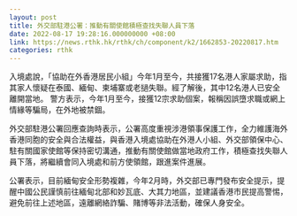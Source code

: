 ```yaml
---
layout: post
title: 外交部駐港公署：推動有關使館積極查找失聯人員下落
date: 2022-08-17 19:28:16.000000000 +08:00
link: https://news.rthk.hk/rthk/ch/component/k2/1662853-20220817.htm
categories: rthk
---
```


入境處說，「協助在外香港居民小組」今年1月至今，共接獲17名港人家屬求助，指其家人懷疑在泰國、緬甸、柬埔寨或老撾失聯。經了解後，其中12名港人已安全離開當地。 警方表示，今年1月至今，接獲12宗求助個案，報稱因誤墮求職或網上情緣等騙局，在外地被禁錮。

外交部駐港公署回應查詢時表示，公署高度重視涉港領事保護工作，全力維護海外香港同胞的安全與合法權益，與香港入境處協助在外港人小組、外交部領保中心、駐有關國家使館等保持密切溝通，推動有關使館做當地政府工作，積極查找失聯人員下落，將繼續會同入境處和前方使領館，跟進案件進展。

公署表示，目前緬甸安全形勢複雜，今年2月時，外交部已專門發布安全提示，提醒中國公民謹慎前往緬甸北部和妙瓦底、大其力地區，並建議香港市民提高警惕，避免前往上述地區，遠離網絡詐騙、賭博等非法活動，確保人身安全。
